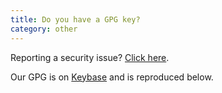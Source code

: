 ```yaml
---
title: Do you have a GPG key?
category: other
---
```


Reporting a security issue? [Click here](/faq/security).

Our GPG is on [Keybase](https://keybase.io/lbry/key.asc) and is reproduced below.

<pre><code id="keybase-key"></code></pre>
<script type="text/javascript">
  try {
    var request = new XMLHttpRequest();
    request.open('GET', 'https://keybase.io/lbry/key.asc', true);
    request.onload = function() {
      if (request.status >= 200 && request.status < 400) {
        el = document.getElementById('keybase-key');
        el.textContent = request.responseText;
      }
    };
    request.send();
  } catch(e) {}
</script>
